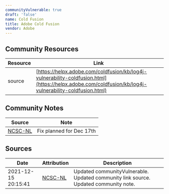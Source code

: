 ```yaml
---
communityVulnerable: true
draft: 'false'
name: Cold Fusion
title: Adobe Cold Fusion
vendor: Adobe
---
```



## Community Resources
| Resource | Link |
| --- | --- |
| source | [https://helpx.adobe.com/coldfusion/kb/log4j-vulnerability-coldfusion.html](https://helpx.adobe.com/coldfusion/kb/log4j-vulnerability-coldfusion.html) |

## Community Notes
| Source | Note |
| --- | --- |
| [NCSC-NL](https://github.com/NCSC-NL/log4shell/blob/main/software/README.md) | Fix planned for Dec 17th |

## Sources
| Date | Attribution | Description |
| --- | --- | --- |
| 2021-12-15 20:15:41 | [NCSC-NL](https://github.com/NCSC-NL/log4shell/blob/main/software/README.md) | Updated communityVulnerable. Updated community link source. Updated community note.  |
